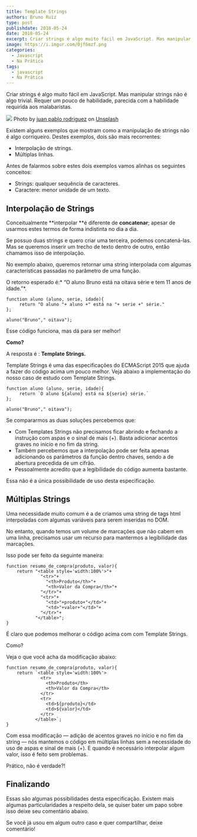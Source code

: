 ```yaml
---
title: Template Strings
authors: Bruno Ruiz
type: post
publishdate: 2018-05-24
date: 2018-05-24
excerpt: Criar strings é algo muito fácil em JavaScript. Mas manipular strings não é algo trivial.
image: https://i.imgur.com/Ojf6mzf.png
categories:
  - Javascript
  - Na Prática
tags:
  - javascript
  - Na Prática
---
```


Criar strings é algo muito fácil em JavaScript. Mas manipular strings não é algo
trivial. Requer um pouco de habilidade, parecida com a habilidade requirida aos
malabaristas.

![](https://i.imgur.com/Ojf6mzf.png)
<span class="figcaption_hack">Photo by [juan pablo
rodriguez](https://unsplash.com/@juanparodriguez?utm_source=medium&utm_medium=referral)
on [Unsplash](https://unsplash.com/?utm_source=medium&utm_medium=referral)</span>

Existem alguns exemplos que mostram como a manipulação de strings não é algo
corriqueiro. Destes exemplos, dois são mais recorrentes:

* Interpolação de strings.
* Múltiplas linhas.

Antes de falarmos sobre estes dois exemplos vamos alinhas os seguintes
conceitos:

* Strings: qualquer sequência de caracteres.
* Caractere: menor unidade de um texto.

## Interpolação de Strings

Conceitualmente **interpolar **é diferente de **concatenar**; apesar de usarmos
estes termos de forma indistinta no dia a dia.

Se possuo duas strings e quero criar uma terceira, podemos concatená-las. Mas se
queremos inserir um trecho de texto dentro de outro, então chamamos isso de
interpolação.

No exemplo abaixo, queremos retornar uma string interpolada com algumas
características passadas no parâmetro de uma função.

O retorno esperado é:* “O aluno Bruno está na oitava série e tem 11 anos de
idade.”*.

    function aluno (aluno, serie, idade){
         return "O aluno "+ aluno +" está na "+ serie +" série."
    };

    aluno("Bruno"," oitava");

Esse código funciona, mas dá para ser melhor!

**Como?**

A resposta é : **Template Strings.**

Template Strings é uma das especificações do ECMAScript 2015 que ajuda a fazer
do código acima um pouco melhor. Veja abaixo a implementação do nosso caso de
estudo com Template Strings.

    function aluno (aluno, serie, idade){
         return `O aluno ${aluno} está na ${serie} série.`
    };

    aluno("Bruno"," oitava");

Se compararmos as duas soluções percebemos que:

* Com Templates Strings não precisamos ficar abrindo e fechando a instrução com
aspas e o sinal de mais (+). Basta adicionar acentos graves no início e no fim
da string.
* Também percebemos que a interpolação pode ser feita apenas adicionando os
parâmetros da função dentro chaves, sendo a de abertura precedida de um cifrão.
* Pessoalmente acredito que a legibilidade do código aumenta bastante.

Essa não é a única possibilidade de uso desta especificação.

## Múltiplas Strings

Uma necessidade muito comum é a de criamos uma string de tags html interpoladas
com algumas variáveis para serem inseridas no DOM.

No entanto, quando temos um volume de marcações que não cabem em uma linha,
precisamos usar um recurso para mantermos a legibilidade das marcações.

Isso pode ser feito da seguinte maneira:

    function resumo_de_compra(produto, valor){
        return "<table style='width:100%'>"+
                 "<tr>"+
                   "<th>Produto</th>"+
                   "<th>Valor da Compra</th>"+ 
                 "</tr>"+
                 "<tr>"+
                   "<td>"+produto+"</td>"+
                   "<td>"+valor+"</td>"+
                 "</tr>"+
               "</table>";
    }

É claro que podemos melhorar o código acima com com Template Strings.

Como?

Veja o que você acha da modificação abaixo:

    function resumo_de_compra(produto, valor){
        return `<table style='width:100%'>
                 <tr>
                   <th>Produto</th>
                   <th>Valor da Compra</th>
                 </tr>
                 <tr>
                   <td>${produto}</td>
                   <td>${valor}</td>
                 </tr>
               </table>`;
    }

Com essa modificação — adição de acentos graves no início e no fim da string —
nós mantemos o código em múltiplas linhas sem a necessidade do uso de aspas e
sinal de mais (+). E quando é necessário interpolar algum valor, isso é feito
sem problemas.

Prático, não é verdade?!

## Finalizando

Essas são algumas possibilidades desta especificação. Existem mais algumas
particularidades a respeito dela, se quiser bater um papo sobre isso deixe seu
comentário abaixo.

Se você já usou em algum outro caso e quer compartilhar, deixe comentário!
